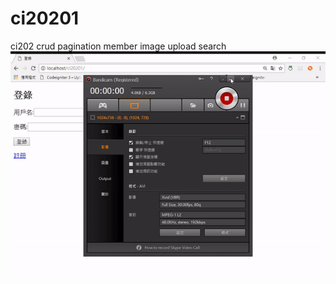 # ci20201
ci202 crud pagination member image upload search 
![image](https://github.com/a68727739/ci20201/blob/master/demo01.gif)
